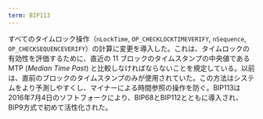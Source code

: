 ```yaml
---
term: BIP113
---
```

すべてのタイムロック操作（`nLockTime`, `OP_CHECKLOCKTIMEVERIFY`, `nSequence`, `OP_CHECKSEQUENCEVERIFY`）の計算に変更を導入した。これは、タイムロックの有効性を評価するために、直近の 11 ブロックのタイムスタンプの中央値である MTP (*Median Time Past*) と比較しなければならないことを規定している。以前は、直前のブロックのタイムスタンプのみが使用されていた。この方法はシステムをより予測しやすくし、マイナーによる時間参照の操作を防ぐ。BIP113は2016年7月4日のソフトフォークにより、BIP68とBIP112とともに導入され、BIP9方式で初めて活性化された。